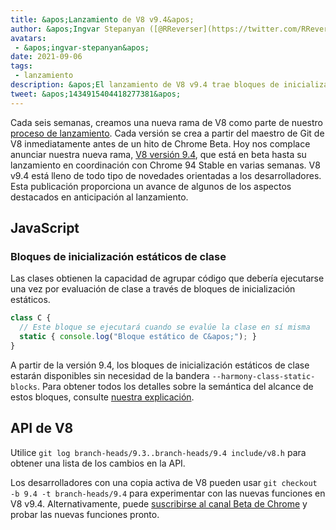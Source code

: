```yaml
---
title: &apos;Lanzamiento de V8 v9.4&apos;
author: &apos;Ingvar Stepanyan ([@RReverser](https://twitter.com/RReverser))&apos;
avatars:
 - &apos;ingvar-stepanyan&apos;
date: 2021-09-06
tags:
 - lanzamiento
description: &apos;El lanzamiento de V8 v9.4 trae bloques de inicialización estáticos de clase a JavaScript.&apos;
tweet: &apos;1434915404418277381&apos;
---
```

Cada seis semanas, creamos una nueva rama de V8 como parte de nuestro [proceso de lanzamiento](https://v8.dev/docs/release-process). Cada versión se crea a partir del maestro de Git de V8 inmediatamente antes de un hito de Chrome Beta. Hoy nos complace anunciar nuestra nueva rama, [V8 versión 9.4](https://chromium.googlesource.com/v8/v8.git/+log/branch-heads/9.4), que está en beta hasta su lanzamiento en coordinación con Chrome 94 Stable en varias semanas. V8 v9.4 está lleno de todo tipo de novedades orientadas a los desarrolladores. Esta publicación proporciona un avance de algunos de los aspectos destacados en anticipación al lanzamiento.

<!--truncate-->
## JavaScript

### Bloques de inicialización estáticos de clase

Las clases obtienen la capacidad de agrupar código que debería ejecutarse una vez por evaluación de clase a través de bloques de inicialización estáticos.

```javascript
class C {
  // Este bloque se ejecutará cuando se evalúe la clase en sí misma
  static { console.log("Bloque estático de C&apos;"); }
}
```

A partir de la versión 9.4, los bloques de inicialización estáticos de clase estarán disponibles sin necesidad de la bandera `--harmony-class-static-blocks`. Para obtener todos los detalles sobre la semántica del alcance de estos bloques, consulte [nuestra explicación](https://v8.dev/features/class-static-initializer-blocks).

## API de V8

Utilice `git log branch-heads/9.3..branch-heads/9.4 include/v8.h` para obtener una lista de los cambios en la API.

Los desarrolladores con una copia activa de V8 pueden usar `git checkout -b 9.4 -t branch-heads/9.4` para experimentar con las nuevas funciones en V8 v9.4. Alternativamente, puede [suscribirse al canal Beta de Chrome](https://www.google.com/chrome/browser/beta.html) y probar las nuevas funciones pronto.

